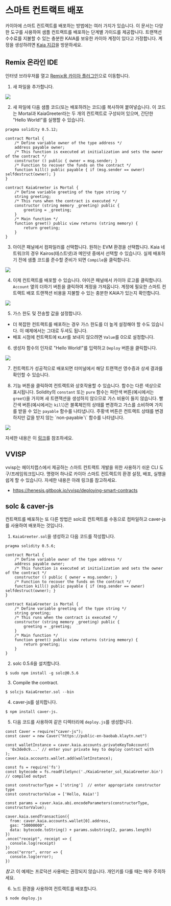 # 스마트 컨트랙트 배포

카이아에 스마트 컨트랙트를 배포하는 방법에는 여러 가지가 있습니다. 이 문서는 다양한 도구를 사용하여 샘플 컨트랙트를 배포하는 단계별 가이드를 제공합니다. 트랜잭션 수수료를 지불할 수 있는 충분한 KAIA를 보유한 카이아 계정이 있다고 가정합니다. 계정을 생성하려면 [Kaia 지갑](../../tools/wallets/klaytn-wallet.md)을 방문하세요.

## Remix 온라인 IDE <a id="remix-ide"></a>

인터넷 브라우저를 열고 [Remix용 카이아 플러그인](https://ide.klaytn.foundation)으로 이동합니다.

1. 새 파일을 추가합니다.

![](/img/build/smart-contracts/01_deployment_ide.png)

2. 새 파일에 다음 샘플 코드(또는 배포하려는 코드)를 복사하여 붙여넣습니다. 이 코드는 Mortal과 KaiaGreeter라는 두 개의 컨트랙트로 구성되어 있으며, 간단한 "Hello World!"를 실행할 수 있습니다.

```
pragma solidity 0.5.12;

contract Mortal {
    /* Define variable owner of the type address */
    address payable owner;
    /* This function is executed at initialization and sets the owner of the contract */
    constructor () public { owner = msg.sender; }
    /* Function to recover the funds on the contract */
    function kill() public payable { if (msg.sender == owner) selfdestruct(owner); }
}

contract KaiaGreeter is Mortal {
    /* Define variable greeting of the type string */
    string greeting;
    /* This runs when the contract is executed */
    constructor (string memory _greeting) public {
        greeting = _greeting;
    }
    /* Main function */
    function greet() public view returns (string memory) {
        return greeting;
    }
}
```

3. 아이콘 패널에서 컴파일러를 선택합니다. 원하는 EVM 환경을 선택합니다. Kaia 네트워크의 경우 Kairos(테스트넷)과 메인넷 중에서 선택할 수 있습니다. 실제 배포하기 전에 샘플 코드를 준수할 준비가 되면 `Compile`을 클릭합니다.

![](/img/build/smart-contracts/02_deployment_compile.png)

4. 이제 컨트랙트를 배포할 수 있습니다. 아이콘 패널에서 카이아 로고를 클릭합니다. `Account` 옆의 더하기 버튼을 클릭하여 계정을 가져옵니다. 계정에 필요한 스마트 컨트랙트 배포 트랜잭션 비용을 지불할 수 있는 충분한 KAIA가 있는지 확인합니다.

![](/img/build/smart-contracts/05_deployment_account.png)

5. 가스 한도 및 전송할 값을 설정합니다.

- 더 복잡한 컨트랙트를 배포하는 경우 가스 한도를 더 높게 설정해야 할 수도 있습니다. 이 예제에서는 그대로 두셔도 됩니다.
- 배포 시점에 컨트랙트에 `KLAY`를 보내지 않으려면 `Value`를 0으로 설정합니다.

6. 생성자 함수의 인자로 "Hello World!"를 입력하고 `Deploy` 버튼을 클릭합니다.

![](/img/build/smart-contracts/03_deployment_hello.png)

7. 컨트랙트가 성공적으로 배포되면 터미널에서 해당 트랜잭션 영수증과 상세 결과를 확인할 수 있습니다.

8. 기능 버튼을 클릭하여 컨트랙트와 상호작용할 수 있습니다. 함수는 다른 색상으로 표시됩니다. Solidity의 `constant` 또는 `pure` 함수는 파란색 버튼(예시에서는 `greet`)을 가지며 새 트랜잭션을 생성하지 않으므로 가스 비용이 들지 않습니다. 빨간색 버튼(예시에서는 `kill`)은 블록체인의 상태를 변경하고 가스를 소비하며 가치를 받을 수 있는 `payable` 함수를 나타냅니다. 주황색 버튼은 컨트랙트 상태를 변경하지만 값을 받지 않는 \`non-payable\`\\` 함수를 나타냅니다.

![](/img/build/smart-contracts/06_deployment_functions.png)

자세한 내용은 이 [링크](../ide-and-tools/ide-and-tools.md)를 참조하세요.

## VVISP <a id="vvisp"></a>

vvisp는 헤이치랩스에서 제공하는 스마트 컨트랙트 개발을 위한 사용하기 쉬운 CLI 도구/프레임워크입니다. 명령어 하나로 카이아 스마트 컨트랙트의 환경 설정, 배포, 실행을 쉽게 할 수 있습니다. 자세한 내용은 아래 링크를 참고하세요.

- https://henesis.gitbook.io/vvisp/deploying-smart-contracts

## solc & caver-js <a id="solc-caver-js"></a>

컨트랙트를 배포하는 또 다른 방법은 solc로 컨트랙트를 수동으로 컴파일하고 caver-js를 사용하여 배포하는 것입니다.

1. `KaiaGreeter.sol`을 생성하고 다음 코드를 작성합니다.

```
pragma solidity 0.5.6;

contract Mortal {
    /* Define variable owner of the type address */
    address payable owner;
    /* This function is executed at initialization and sets the owner of the contract */
    constructor () public { owner = msg.sender; }
    /* Function to recover the funds on the contract */
    function kill() public payable { if (msg.sender == owner) selfdestruct(owner); }
}

contract KaiaGreeter is Mortal {
    /* Define variable greeting of the type string */
    string greeting;
    /* This runs when the contract is executed */
    constructor (string memory _greeting) public {
        greeting = _greeting;
    }
    /* Main function */
    function greet() public view returns (string memory) {
        return greeting;
    }
}
```

2. solc 0.5.6을 설치합니다.

```
$ sudo npm install -g solc@0.5.6
```

3. Compile the contract.

```
$ solcjs KaiaGreeter.sol --bin
```

4. caver-js를 설치합니다.

```
$ npm install caver-js.
```

5. 다음 코드를 사용하여 같은 디렉터리에 `deploy.js`를 생성합니다.

```
const Caver = require("caver-js");
const caver = new Caver("https://public-en-baobab.klaytn.net")

const walletInstance = caver.kaia.accounts.privateKeyToAccount(
  '0x3de0c9...' // enter your private key to deploy contract with
);
caver.kaia.accounts.wallet.add(walletInstance);

const fs = require('fs')
const bytecode = fs.readFileSync('./KaiaGreeter_sol_KaiaGreeter.bin') // compiled output

const constructorType = ['string']  // enter appropriate constructor type
const constructorValue = ['Hello, Kaia!']

const params = caver.kaia.abi.encodeParameters(constructorType, constructorValue);

caver.kaia.sendTransaction({
  from: caver.kaia.accounts.wallet[0].address,
  gas: "50000000",
  data: bytecode.toString() + params.substring(2, params.length)
})
.once("receipt", receipt => {
  console.log(receipt)
})
.once("error", error => {
  console.log(error);
})
```

_참고_: 이 예제는 프로덕션 사용에는 권장되지 않습니다. 개인키를 다룰 때는 매우 주의하세요.

6. 노드 환경을 사용하여 컨트랙트를 배포합니다.

```
$ node deploy.js
```
